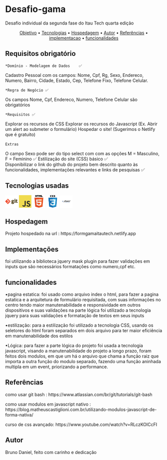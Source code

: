 # Desafio-gama
Desafio individual da segunda fase do Itau Tech quarta edição

<p align="center">
 <a href="#objetivo">Objetivo</a> •
 <a href="#tecnologias">Tecnologias</a> • 
 <a href="#hospedagem">Hospedagem</a> • 
 <a href="#autor">Autor</a> • 
 <a href="#referencia">Referências</a> • 
 <a href="#implementacao">implementacao</a> • 
 <a href="#funcionalidades">funcionalidades</a>
</p>

<h2 id="objetivo">Requisitos obrigatório</h2>

    *Domínio - Modelagem de Dados    ✅
Cadastro Pessoal com os campos: Nome,
Cpf, Rg, Sexo, Endereco, Numero, Bairro,
 Cidade, Estado, Cep, Telefone Fixo, Telefone Celular.    

    *Regra de Negócio ✅
Os campos Nome, Cpf, Endereco, Numero, Telefone Celular são obrigatórios 

    *Requisitos ✅
Explorar os recursos de CSS
Explorar os recursos do Javascript (Ex. Abrir um alert ao submeter o formulário)
Hospedar o site! (Sugerimos o Netlify que é gratuito) 

    Extras
O campo Sexo pode ser do tipo select com com as opções M = Masculino, F = Feminino ✅
Estilização do site (CSS) básico  ✅  
Disponibilizar o link do github do projeto bem descrito quanto às funcionalidades, implementações relevantes e links de pesquisas ✅

 <h2>Tecnologias usadas</h2>
<p id="tecnologias">
 <code><img height="40" src="https://raw.githubusercontent.com/github/explore/80688e429a7d4ef2fca1e82350fe8e3517d3494d/topics/git/git.png"></code>
 <code><img height="40" src="https://raw.githubusercontent.com/github/explore/80688e429a7d4ef2fca1e82350fe8e3517d3494d/topics/javascript/javascript.png"></code>
 <code><img height="40" src="https://raw.githubusercontent.com/github/explore/80688e429a7d4ef2fca1e82350fe8e3517d3494d/topics/html/html.png"></code>
 <code><img height="40" src="https://raw.githubusercontent.com/github/explore/80688e429a7d4ef2fca1e82350fe8e3517d3494d/topics/css/css.png"></code>
 <code><img height="40" src="https://raw.githubusercontent.com/github/explore/80688e429a7d4ef2fca1e82350fe8e3517d3494d/topics/jquery/jquery.png"></code>
</p>
 <h2>Hospedagem</h2>
 <p id="#hospedagem">Projeto hospedado na url : <a src="https://formgamaitautech.netlify.app">https://formgamaitautech.netlify.app</a></p>

 <h2 id="implementacao">Implementações</h2>
 <p> foi utilizando a biblioteca jquery mask plugin para fazer validações em inputs 
 que são necessários formatações como numero,cpf etc.
</p>

<h2 id="funcionalidades">funcionalidades</h2>
<p>•pagina estatica: foi usado como arquivo index o html, para fazer a pagina estatica
e a arquitetura de formulário requisitada, com suas informações no centro tendo maior manutenabilidade e responsividade em outros dispositivos e suas validações na parte lógica foi utilizado a tecnologia jquery para suas validações e formatação de textos em seus inputs</p>
<p>•estilização: para a estilização foi utilizado a tecnologia CSS, usando os seletores do html foram separados em dois arquivo para ter maior eficiência em manutenabilidade dos estilos
</p>
<p>•Lógica: para fazer a parte lógica do projeto foi usada a tecnologia javascript, visando a manutenabilidade do projeto a longo prazo, foram feitos dois modulos, em que um há o arquivo que chama a função raiz que importa a outra função do modulo separado,
fazendo uma função aninhada multipla em um event, priorizando a performance.
</p>
 <h2 >Referências</h2>

 <p id="referencia">como usar git bash : https://www.atlassian.com/br/git/tutorials/git-bash</p>

 <p>como usar modulos em javascript nativo : https://blog.matheuscastiglioni.com.br/utilizando-modulos-javascript-de-forma-nativa/</p>
 <p>curso de css avançado: https://www.youtube.com/watch?v=RLczKOlCcFI</p>

  <h2>Autor</h2>
 <p id="autor">Bruno Daniel, feito com carinho e dedicação</p>
